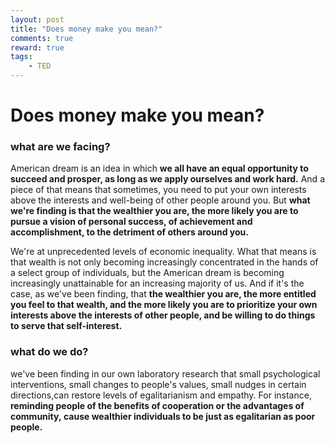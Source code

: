 ```yaml
---
layout: post
title: "Does money make you mean?"
comments: true
reward: true
tags: 
	- TED
---
```

# Does money make you mean?

### what are we facing? 

American dream is an idea in which **we all have an equal opportunity to succeed and prosper, as long as we apply ourselves and work hard.** And a piece of that means that sometimes, you need to put your own interests above the interests and well-being of other people around you. But **what we're finding is that the wealthier you are, the more likely you are to pursue a vision of personal success, of achievement and accomplishment, to the detriment of others around you.**

<!--more--> 

We're at unprecedented levels of economic inequality. What that means is that wealth is not only becoming increasingly concentrated in the hands of a select group of individuals, but the American dream is becoming increasingly unattainable for an increasing majority of us. And if it's the case, as we've been finding, that **the wealthier you are, the more entitled you feel to that wealth, and the more likely you are to prioritize your own interests above the interests of other people, and be willing to do things to serve that self-interest.**

### what do we do? 

we've been finding in our own laboratory research that small psychological interventions, small changes to people's values, small nudges in certain directions,can restore levels of egalitarianism and empathy. For instance, **reminding people of the benefits of cooperation or the advantages of community, cause wealthier individuals to be just as egalitarian as poor people.** 